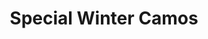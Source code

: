 ---
layout: product
title: "Special Winter Camos"
price: "1800" 
desc: "Časopis"
img_path: "/assets/img/PANZ0051.jpg"
brand: "N/A"
available: true
special_offer: false
new: false
soon: false
cat: "0Knjige,"
subcat: "0Knjige,"
subsubcat: "0N/A"
sifra: "PANZ0051"
---